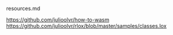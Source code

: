 resources.md

https://github.com/julioolvr/how-to-wasm
https://github.com/julioolvr/rlox/blob/master/samples/classes.lox
